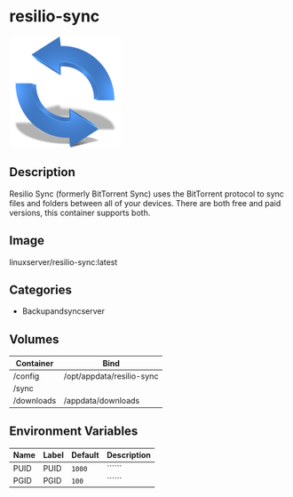 # resilio-sync

![Logo](images/resiliosync.png)

## Description
Resilio Sync (formerly BitTorrent Sync) uses the BitTorrent protocol to sync files and folders between all of your devices. There are both free and paid versions, this container supports both.

## Image
linuxserver/resilio-sync:latest

## Categories
- Backupandsyncserver

## Volumes
| Container | Bind |
|-----------|------|
| /config | /opt/appdata/resilio-sync |
| /sync |  |
| /downloads | /appdata/downloads |

## Environment Variables
| Name | Label | Default | Description |
|------|-------|---------|-------------|
| PUID | PUID | ```1000``` | `````` |
| PGID | PGID | ```100``` | `````` |

